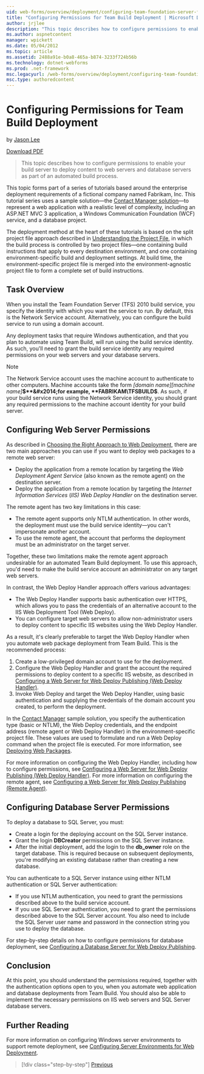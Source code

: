 ```yaml
---
uid: web-forms/overview/deployment/configuring-team-foundation-server-for-web-deployment/configuring-permissions-for-team-build-deployment
title: "Configuring Permissions for Team Build Deployment | Microsoft Docs"
author: jrjlee
description: "This topic describes how to configure permissions to enable your build server to deploy content to web servers and database servers as part of an automated b..."
ms.author: aspnetcontent
manager: wpickett
ms.date: 05/04/2012
ms.topic: article
ms.assetid: 2488a91e-b0a8-465a-b874-3233f724b56b
ms.technology: dotnet-webforms
ms.prod: .net-framework
msc.legacyurl: /web-forms/overview/deployment/configuring-team-foundation-server-for-web-deployment/configuring-permissions-for-team-build-deployment
msc.type: authoredcontent
---
```

Configuring Permissions for Team Build Deployment
====================
by [Jason Lee](https://github.com/jrjlee)

[Download PDF](https://msdnshared.blob.core.windows.net/media/MSDNBlogsFS/prod.evol.blogs.msdn.com/CommunityServer.Blogs.Components.WeblogFiles/00/00/00/63/56/8130.DeployingWebAppsInEnterpriseScenarios.pdf)

> This topic describes how to configure permissions to enable your build server to deploy content to web servers and database servers as part of an automated build process.


This topic forms part of a series of tutorials based around the enterprise deployment requirements of a fictional company named Fabrikam, Inc. This tutorial series uses a sample solution&#x2014;the [Contact Manager solution](../web-deployment-in-the-enterprise/the-contact-manager-solution.md)&#x2014;to represent a web application with a realistic level of complexity, including an ASP.NET MVC 3 application, a Windows Communication Foundation (WCF) service, and a database project.

The deployment method at the heart of these tutorials is based on the split project file approach described in [Understanding the Project File](../web-deployment-in-the-enterprise/understanding-the-project-file.md), in which the build process is controlled by two project files&#x2014;one containing build instructions that apply to every destination environment, and one containing environment-specific build and deployment settings. At build time, the environment-specific project file is merged into the environment-agnostic project file to form a complete set of build instructions.

## Task Overview

When you install the Team Foundation Server (TFS) 2010 build service, you specify the identity with which you want the service to run. By default, this is the Network Service account. Alternatively, you can configure the build service to run using a domain account.

Any deployment tasks that require Windows authentication, and that you plan to automate using Team Build, will run using the build service identity. As such, you'll need to grant the build service identity any required permissions on your web servers and your database servers.

> [!NOTE]
> The Network Service account uses the machine account to authenticate to other computers. Machine accounts take the form *[domain name]\[machine name]***$**&#x2014;for example, **FABRIKAM\TFSBUILD$**. As such, if your build service runs using the Network Service identity, you should grant any required permissions to the machine account identity for your build server.


## Configuring Web Server Permissions

As described in [Choosing the Right Approach to Web Deployment](../configuring-server-environments-for-web-deployment/choosing-the-right-approach-to-web-deployment.md), there are two main approaches you can use if you want to deploy web packages to a remote web server:

- Deploy the application from a remote location by targeting the *Web Deployment Agent Service* (also known as the remote agent) on the destination server.
- Deploy the application from a remote location by targeting the *Internet Information Services* (*IIS) Web Deploy Handler* on the destination server.

The remote agent has two key limitations in this case:

- The remote agent supports only NTLM authentication. In other words, the deployment must use the build service identity&#x2014;you can't impersonate another account.
- To use the remote agent, the account that performs the deployment must be an administrator on the target server.

Together, these two limitations make the remote agent approach undesirable for an automated Team Build deployment. To use this approach, you'd need to make the build service account an administrator on any target web servers.

In contrast, the Web Deploy Handler approach offers various advantages:

- The Web Deploy Handler supports basic authentication over HTTPS, which allows you to pass the credentials of an alternative account to the IIS Web Deployment Tool (Web Deploy).
- You can configure target web servers to allow non-administrator users to deploy content to specific IIS websites using the Web Deploy Handler.

As a result, it's clearly preferable to target the Web Deploy Handler when you automate web package deployment from Team Build. This is the recommended process:

1. Create a low-privileged domain account to use for the deployment.
2. Configure the Web Deploy Handler and grant the account the required permissions to deploy content to a specific IIS website, as described in [Configuring a Web Server for Web Deploy Publishing (Web Deploy Handler)](../configuring-server-environments-for-web-deployment/configuring-a-web-server-for-web-deploy-publishing-web-deploy-handler.md).
3. Invoke Web Deploy and target the Web Deploy Handler, using basic authentication and supplying the credentials of the domain account you created, to perform the deployment.

In the [Contact Manager](../web-deployment-in-the-enterprise/the-contact-manager-solution.md) sample solution, you specify the authentication type (basic or NTLM), the Web Deploy credentials, and the endpoint address (remote agent or Web Deploy Handler) in the environment-specific project file. These values are used to formulate and run a Web Deploy command when the project file is executed. For more information, see [Deploying Web Packages](../web-deployment-in-the-enterprise/deploying-web-packages.md).

For more information on configuring the Web Deploy Handler, including how to configure permissions, see [Configuring a Web Server for Web Deploy Publishing (Web Deploy Handler)](../configuring-server-environments-for-web-deployment/configuring-a-web-server-for-web-deploy-publishing-web-deploy-handler.md). For more information on configuring the remote agent, see [Configuring a Web Server for Web Deploy Publishing (Remote Agent)](../configuring-server-environments-for-web-deployment/configuring-a-web-server-for-web-deploy-publishing-remote-agent.md).

## Configuring Database Server Permissions

To deploy a database to SQL Server, you must:

- Create a login for the deploying account on the SQL Server instance.
- Grant the login **DBCreator** permissions on the SQL Server instance.
- After the initial deployment, add the login to the **db\_owner** role on the target database. This is required because on subsequent deployments, you're modifying an existing database rather than creating a new database.

You can authenticate to a SQL Server instance using either NTLM authentication or SQL Server authentication:

- If you use NTLM authentication, you need to grant the permissions described above to the build service account.
- If you use SQL Server authentication, you need to grant the permissions described above to the SQL Server account. You also need to include the SQL Server user name and password in the connection string you use to deploy the database.

For step-by-step details on how to configure permissions for database deployment, see [Configuring a Database Server for Web Deploy Publishing](../configuring-server-environments-for-web-deployment/configuring-a-database-server-for-web-deploy-publishing.md).

## Conclusion

At this point, you should understand the permissions required, together with the authentication options open to you, when you automate web application and database deployments from Team Build. You should also be able to implement the necessary permissions on IIS web servers and SQL Server database servers.

## Further Reading

For more information on configuring Windows server environments to support remote deployment, see [Configuring Server Environments for Web Deployment](../configuring-server-environments-for-web-deployment/configuring-server-environments-for-web-deployment.md).

> [!div class="step-by-step"]
> [Previous](deploying-a-specific-build.md)
